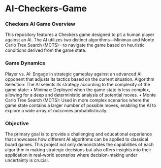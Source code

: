 # AI-Checkers-Game
### Checkers AI Game Overview
This repository features a Checkers game designed to pit a human player against an AI. The AI utilizes two distinct algorithms—Minimax and Monte Carlo Tree Search (MCTS)—to navigate the game based on heuristic conditions derived from the game state.

### Game Dynamics
Player vs. AI: Engage in strategic gameplay against an advanced AI opponent that adjusts its tactics based on the current situation.
Algorithm Selection: The AI selects its strategy according to the complexity of the game state:
•	Minimax: Deployed when the game state is less complex, allowing for a deep and deterministic analysis of potential moves.
•	Monte Carlo Tree Search (MCTS): Used in more complex scenarios where the game state contains a larger number of possible moves, enabling the AI to explore a wide array of outcomes probabilistically.

### Objective
The primary goal is to provide a challenging and educational experience that showcases how different AI algorithms can be applied to classical board games. This project not only demonstrates the capabilities of each algorithm in making strategic decisions but also offers insights into their application in real-world scenarios where decision-making under uncertainty is crucial.

